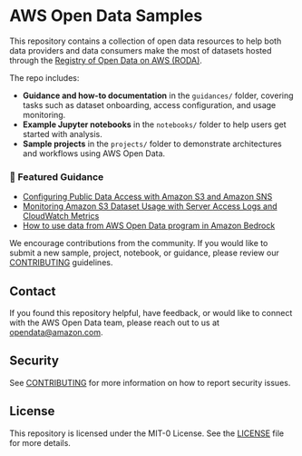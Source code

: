 # AWS Open Data Samples

This repository contains a collection of open data resources to help both data providers and data consumers make the most of datasets hosted through the [Registry of Open Data on AWS (RODA)](https://registry.opendata.aws/).

The repo includes:

- **Guidance and how-to documentation** in the `guidances/` folder, covering tasks such as dataset onboarding, access configuration, and usage monitoring.
- **Example Jupyter notebooks** in the `notebooks/` folder to help users get started with analysis.
- **Sample projects** in the `projects/` folder to demonstrate architectures and workflows using AWS Open Data.
  
### 📘 Featured Guidance
- [Configuring Public Data Access with Amazon S3 and Amazon SNS](guidances/configuring-public-data-access-with-S3-and-SNS.md)
- [Monitoring Amazon S3 Dataset Usage with Server Access Logs and CloudWatch Metrics](guidances/monitoring-Amazon-S3-dataset-usage-with-server-access-logs-and-CloudWatch-Metrics.md)
- [How to use data from AWS Open Data program in Amazon Bedrock](guidances/how-to-use-data-from-AWS-Open-Data-program-in-Amazon-Bedrock.md)

We encourage contributions from the community. If you would like to submit a new sample, project, notebook, or guidance, please review our [CONTRIBUTING](CONTRIBUTING.md) guidelines.

## Contact

If you found this repository helpful, have feedback, or would like to connect with the AWS Open Data team, please reach out to us at opendata@amazon.com.

## Security

See [CONTRIBUTING](CONTRIBUTING.md) for more information on how to report security issues.

## License

This repository is licensed under the MIT-0 License. See the [LICENSE](LICENSE) file for more details.